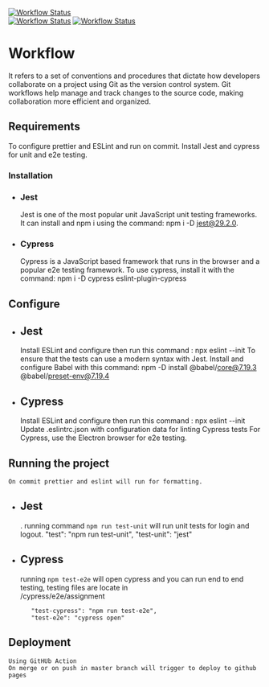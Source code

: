 [![Workflow Status](https://github.com/JeanArce/social-media-client/actions/workflows/end-to-end-test/badge.svg)](https://github.com/JeanArce/social-media-client/actions)             
[![Workflow Status](https://github.com/JeanArce/social-media-client/actions/workflows/unit-test/badge.svg)](https://github.com/JeanArce/social-media-client/actions) 
[![Workflow Status](https://github.com/JeanArce/social-media-client/actions/workflows/end-to-end-test/pages.svg)](https://github.com/JeanArce/social-media-client/actions) 



# Workflow 
It refers to a set of conventions and procedures that dictate how developers collaborate on a project using Git as the version control system. Git workflows help manage and track changes to the source code, making collaboration more efficient and organized.

## Requirements

To configure prettier and ESLint and run on commit.
Install Jest and cypress for unit and e2e testing.

 ### Installation
 - ### Jest
    Jest is one of the most popular unit JavaScript unit testing frameworks.
    It can install and npm i using the command:
         npm i -D jest@29.2.0.
 - ### Cypress
    Cypress is a JavaScript based framework that runs in the browser and
    a popular e2e testing framework.
    To use cypress, install it with the command:
        npm i -D cypress eslint-plugin-cypress

## Configure
- ## Jest
    Install ESLint and configure then run this command :
        npx eslint --init
    To ensure that the tests can use a modern syntax with Jest.
    Install and configure Babel with this command:
        npm -D install @babel/core@7.19.3 @babel/preset-env@7.19.4

- ## Cypress
    Install ESLint and configure then run this command :
        npx eslint --init
    Update .eslintrc.json with configuration data for linting Cypress tests
    For Cypress, use the Electron browser for e2e testing.
 
## Running the project
    On commit prettier and eslint will run for formatting.
- ## Jest
    . running command `npm run test-unit` will run unit tests for login and logout.
          "test": "npm run test-unit",
         "test-unit": "jest"

- ## Cypress
     running `npm test-e2e` will open cypress and you can run end to end testing, testing files are locate in               
      /cypress/e2e/assignment

         "test-cypress": "npm run test-e2e",
         "test-e2e": "cypress open"
## Deployment
    Using GitHUb Action
    On merge or on push in master branch will trigger to deploy to github pages 



